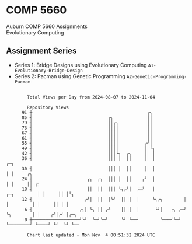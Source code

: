 # COMP 5660
Auburn COMP 5660 Assignments  
Evolutionary Computing

## Assignment Series
- Series 1: Bridge Designs using Evolutionary Computing `A1-Evolutionary-Bridge-Design`
- Series 2: Pacman using Genetic Programming `A2-Genetic-Programming-Pacman`

```

        Total Views per Day from 2024-08-07 to 2024-11-04

        Repository Views
      91 ┼                                            ╭╮
      85 ┤                             ╭╮             ││
      79 ┤                             ││╭╮           ││
      73 ┤                             ││││           ││
      67 ┤                             ││││           ││
      61 ┤                             ││││           ││
      55 ┤                             ││││          ╭╯│
      49 ┤                             ││││          │ ╰╮
      42 ┤                             │││╰╮  ╭╮     │  │
      36 ┤                             │││ │  ││     │  │                       ╭─╮
      30 ┤                             │││ │  ││     │  │                       │ │     ╭╮
      24 ┤                     ╭╮  ╭╮  │││ │  ││    ╭╯  │                       │ │     ││ ╭╮
      18 ┤                     ││  ││  │││ ╰╮╭╯│  ╭─╯   │           ╭─╮         │ │     ││ │╰╮
      12 ┤                    ╭╯│  ││  │╰╯  ││ │  │     ╰╮╭╮        │ │         │ │     ││ │ │
       6 ┤                  ╭╮│ ╰╮ ││ ╭╯    ││ │  │      ╰╯│   ╭╮ ╭─╯ ╰╮        │ │    ╭╯│╭╯ │╭─╮
       0 ┼──────────────────╯╰╯  ╰─╯╰─╯     ╰╯ ╰──╯        ╰───╯╰─╯    ╰────────╯ ╰────╯ ╰╯  ╰╯ ╰──

        Chart last updated - Mon Nov  4 00:51:32 2024 UTC
        
```
